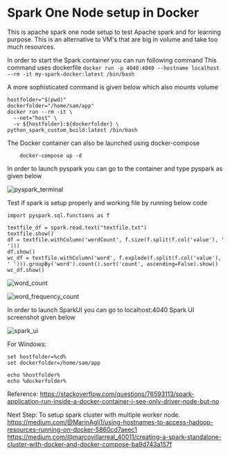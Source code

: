 # Spark One Node setup in Docker

This is apache spark one node setup to test Apache spark and for learning purpose. This is an alternative to VM's that 
are big in volume and take too much resources. 

In order to start the Spark container you can run following command
This command uses dockerfile
```docker run -p 4040:4040 --hostname localhost --rm -it my-spark-docker:latest /bin/bash```

A more sophisticated command is given below which also mounts volume
```
hostfolder="$(pwd)"
dockerfolder="/home/sam/app"
docker run --rm -it \
  --net="host" \
  -v ${hostfolder}:${dockerfolder} \
python_spark_custom_build:latest /bin/bash
```

The Docker container can also be launched using docker-compose
```
    docker-compose up -d
```

In order to launch pyspark you can go to the container and type pyspark as given below

![pyspark_terminal](resources/terminal.png)


Test if spark is setup properly and working file by running below code

```
import pyspark.sql.functions as f

textfile_df = spark.read.text("textfile.txt")
textfile.show()
df = textfile.withColumn('wordCount', f.size(f.split(f.col('value'), ' ')))
df.show()
wc_df = textfile.withColumn('word', f.explode(f.split(f.col('value'), ' '))).groupBy('word').count().sort('count', ascending=False).show()
wc_df.show()
```

![word_count](resources/word_count.png)


![word_frequency_count](resources/word_frequency_count.png)


In order to launch SparkUI you can go to localhost:4040
Spark UI screenshot given below

![spark_ui](resources/spark_ui.png)



For Windows:

```
set hostfolder=%cd%
set dockerfolder=/home/sam/app

echo %hostfolder%
echo %dockerfolder%

```

Reference:
https://stackoverflow.com/questions/76593113/spark-application-run-inside-a-docker-container-i-see-only-driver-node-but-no


Next Step: To setup spark cluster with multiple worker node. 
https://medium.com/@MarinAgli1/using-hostnames-to-access-hadoop-resources-running-on-docker-5860cd7aeec1
https://medium.com/@marcovillarreal_40011/creating-a-spark-standalone-cluster-with-docker-and-docker-compose-ba9d743a157f
